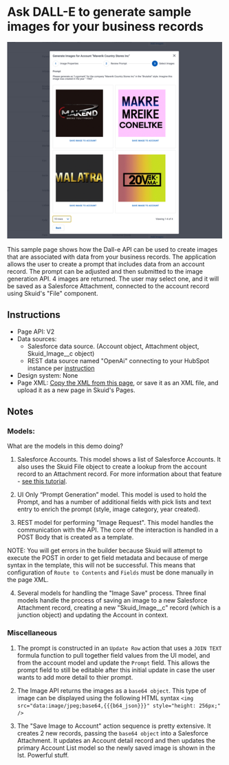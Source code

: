 # Ask DALL-E to generate sample images for your business records 
 
<img src="ImageSelection.png" width="500"></img>

 This sample page shows how the Dall-e API can be used to create images that are associated with data from your business records. The application allows the user to create a prompt that includes data from an account record. The prompt can be adjusted and then submitted to the image generation API.  4 images are returned.  The user may select one, and it will be saved as a Salesforce Attachment,  connected to the account record using Skuid's "File" component.  

## Instructions
- Page API:  V2
- Data sources: 
    - Salesforce data source.  (Account object,  Attachment object,  Skuid_Image__c object)
    - REST data source named "OpenAi" connecting to your HubSpot instance per [instruction](openAI)
- Design system: None 
- Page XML:  [Copy the XML from this page](AI_Image_Generation.xml?raw=true), or save it as an XML file, and upload it as a new page in Skuid's Pages.

## Notes

### Models:  

What are the models in this demo doing? 

1.  Salesforce Accounts. 
This model shows a list of Salesforce Accounts.  It also uses the Skuid File object to create a lookup from the account record to an Attachment record.  For more information about that feature - [see this tutorial](https://docs.skuid.com/latest/en/tutorials/salesforce/add-images.html).

2.  UI Only “Prompt Generation” model. 
This model is used to hold the Prompt,  and has a number of additional fields with pick lists and text entry to enrich the prompt (style, image category,  year created). 


3. REST model for performing "Image Request". 
This model handles the communication with the API. 
The core of the interaction is handled in a POST Body that is created as a template. 

NOTE: You will get errors in the builder because Skuid will attempt to execute the POST in order to get field metadata and because of merge syntax in the template,  this will not be successful.  This means that configuration of `Route to Contents` and `Fields` must be done manually in the page XML. 

4. Several models for handling the "Image Save" process.
Three final models handle the process of saving an image to a new Salesforce Attachment record,  creating a new "Skuid_Image__c" record (which is a junction object) and updating the Account in context.  


### Miscellaneous

1. The prompt is constructed in an `Update Row` action that uses a `JOIN TEXT` formula function to pull together field values from the UI model, and from the account model and update the `Prompt` field.  This allows the prompt field to still be editable after this initial update in case the user wants to add more detail to thier prompt. 

2. The Image API returns the images as a `base64 object`.  This type of image can be displayed using the following HTML syntax `<img src="data:image/jpeg;base64,{{{b64_json}}}" style="height: 256px;" />`   

3. The "Save Image to Account" action sequence is pretty extensive.  It creates 2 new records,  passing the `base64 object` into a Salesforce Attachment.  It updates an Account detail record and then updates the primary Account List model so the newly saved image is shown in the lst.  Powerful stuff.
